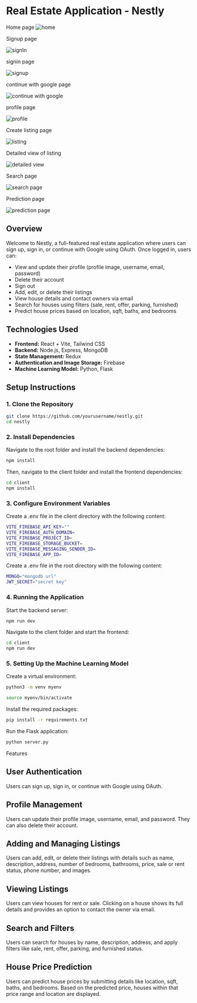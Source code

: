 # Real Estate Application - Nestly
Home page
![home](https://github.com/chandhan12/Nestly-4th-sem-project/blob/master/projectImages/homepage.png)


Signup page

![signIn](https://github.com/chandhan12/Nestly-4th-sem-project/blob/master/projectImages/signup%20page.png)

signin page

![signup](https://github.com/chandhan12/Nestly-4th-sem-project/blob/master/projectImages/signin%20page.png)

continue with google page

![continue with google](https://github.com/chandhan12/Nestly-4th-sem-project/blob/master/projectImages/with%20google.png)

profile page

![profile](
https://github.com/chandhan12/Nestly-4th-sem-project/blob/master/projectImages/profile%20page.png)

Create listing page

![listing](
https://github.com/chandhan12/Nestly-4th-sem-project/blob/master/projectImages/create%20listing%20page.png)

Detailed view of listing

![detailed view](https://github.com/chandhan12/Nestly-4th-sem-project/blob/master/projectImages/detiled%20view%20of%20listing.png)

Search page

![search page](
https://github.com/chandhan12/Nestly-4th-sem-project/blob/master/projectImages/searcch%20page.png)

Prediction page

![prediction page](https://github.com/chandhan12/Nestly-4th-sem-project/blob/master/projectImages/prediction.png)


## Overview

Welcome to Nestly, a full-featured real estate application where users can sign up, sign in, or continue with Google using OAuth. Once logged in, users can:

- View and update their profile (profile image, username, email, password)
- Delete their account
- Sign out
- Add, edit, or delete their listings
- View house details and contact owners via email
- Search for houses using filters (sale, rent, offer, parking, furnished)
- Predict house prices based on location, sqft, baths, and bedrooms

## Technologies Used

- **Frontend:** React + Vite, Tailwind CSS
- **Backend:** Node.js, Express, MongoDB
- **State Management:** Redux
- **Authentication and Image Storage:** Firebase
- **Machine Learning Model:** Python, Flask

## Setup Instructions

### 1. Clone the Repository

```bash
git clone https://github.com/yourusername/nestly.git
cd nestly
```

### 2. Install Dependencies
Navigate to the root folder and install the backend dependencies:
```bash
npm install
```

Then, navigate to the client folder and install the frontend dependencies:
```bash
cd client
npm install
```
### 3. Configure Environment Variables
Create a .env file in the client directory with the following content:

```bash
VITE_FIREBASE_API_KEY=""
VITE_FIREBASE_AUTH_DOMAIN=
VITE_FIREBASE_PROJECT_ID=
VITE_FIREBASE_STORAGE_BUCKET=
VITE_FIREBASE_MESSAGING_SENDER_ID=
VITE_FIREBASE_APP_ID=
```

Create a .env file in the root directory with the following content:
```bash
MONGO="mongodb url"
JWT_SECRET="secret key"
```

### 4. Running the Application
Start the backend server:
```bash
npm run dev
```

Navigate to the client folder and start the frontend:
```bash
cd client
npm run dev
```
### 5. Setting Up the Machine Learning Model
Create a virtual environment:
```bash
python3 -m venv myenv
```
```bash
source myenv/bin/activate
```

Install the required packages:
```bash
pip install -r requirements.txt
```

Run the Flask application:
```bash
python server.py
```

 Features 
 ## User Authentication
Users can sign up, sign in, or continue with Google using OAuth.


##  Profile Management
Users can update their profile image, username, email, and password. They can also delete their account.


 ## Adding and Managing Listings
Users can add, edit, or delete their listings with details such as name, description, address, number of bedrooms, bathrooms, price, sale or rent status, phone number, and images.


 ## Viewing Listings
Users can view houses for rent or sale. Clicking on a house shows its full details and provides an option to contact the owner via email.


 ## Search and Filters
Users can search for houses by name, description, address, and apply filters like sale, rent, offer, parking, and furnished status.


 ## House Price Prediction
Users can predict house prices by submitting details like location, sqft, baths, and bedrooms. Based on the predicted price, houses within that price range and location are displayed.

